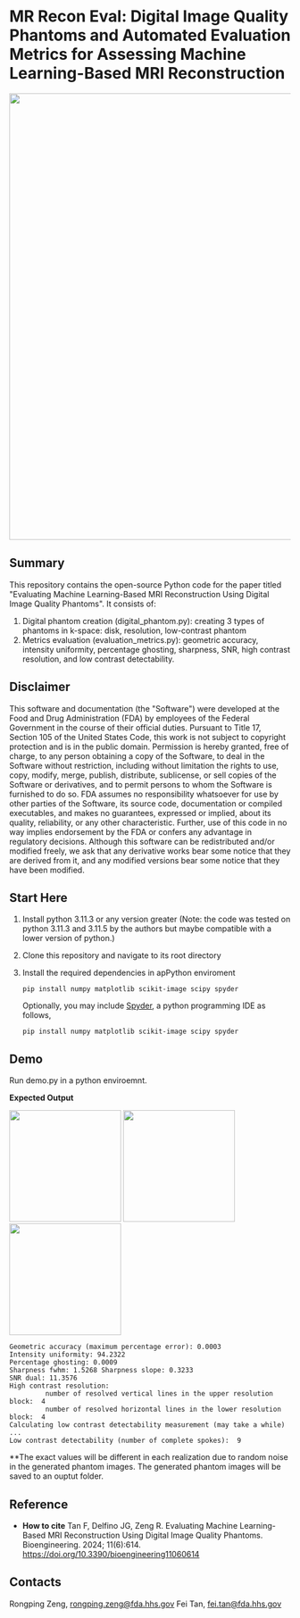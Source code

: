 # MR Recon Eval: Digital Image Quality Phantoms and Automated Evaluation Metrics for Assessing Machine Learning-Based MRI Reconstruction


<img src="https://github.com/DIDSR/mr-recon-eval-core/assets/37195678/e8eedb5d-75b4-4b70-991c-c71e2af018e1" width="800">

## Summary
This repository contains the open-source Python code for the paper titled "Evaluating Machine Learning-Based MRI Reconstruction Using Digital Image Quality Phantoms". It consists of:

1. Digital phantom creation (digital_phantom.py): creating 3 types of phantoms in k-space: disk, resolution, low-contrast phantom
2. Metrics evaluation (evaluation_metrics.py): geometric accuracy, intensity uniformity, percentage ghosting, sharpness, SNR, high contrast resolution, and low contrast detectability.



Disclaimer
----------

This software and documentation (the "Software") were developed at the Food and Drug Administration (FDA) by employees of the Federal Government in the course of their official duties. Pursuant to Title 17, Section 105 of the United States Code, this work is not subject to copyright protection and is in the public domain. Permission is hereby granted, free of charge, to any person obtaining a copy of the Software, to deal in the Software without restriction, including without limitation the rights to use, copy, modify, merge, publish, distribute, sublicense, or sell copies of the Software or derivatives, and to permit persons to whom the Software is furnished to do so. FDA assumes no responsibility whatsoever for use by other parties of the Software, its source code, documentation or compiled executables, and makes no guarantees, expressed or implied, about its quality, reliability, or any other characteristic. Further, use of this code in no way implies endorsement by the FDA or confers any advantage in regulatory decisions. Although this software can be redistributed and/or modified freely, we ask that any derivative works bear some notice that they are derived from it, and any modified versions bear some notice that they have been modified.

## Start Here

1. Install python 3.11.3 or any version greater (Note: the code was tested on python 3.11.3 and 3.11.5 by the authors but maybe compatible with a lower version of python.)

2. Clone this repository and navigate to its root directory

3. Install the required dependencies in apPython enviroment 

   ```pip install numpy matplotlib scikit-image scipy spyder```

   Optionally, you may include [Spyder](https://en.wikipedia.org/wiki/Spyder_(software)),  a python programming IDE as follows,
   
   ```pip install numpy matplotlib scikit-image scipy spyder```


<!-- 
**if using virtual enviroment**
Create a virtual environtment named eval (or any name of your choosing) 

```python -m venv <chosen_env_name>```

Activate the environment (Ensure you replace <chosen_env_name> with your chosen venv name)

Windows: ```<chosen_env_name>\Scripts\activate```
Unix\Linux: ```source <chosen_env_name>/bin/activate```

Install the required dependencies 

```pip install numpy matplotlib scikit-image scipy spyder```

To deactivate

```deactivate```

**If using Anaconda**

Create conda environment

```conda create -n eval python=3.11.5```

Activate conda environment

```conda activate eval```

Install dependencies

```conda install numpy matplotlib scikit-image scipy spyder``` -->


## Demo
Run demo.py in a python enviroemnt.

**Expected Output**

<img src="https://github.com/DIDSR/mr-recon-eval-core/assets/162378584/385842cf-2eca-46ea-ab8e-a1b7eebf3bbc" width="200">
<img src="https://github.com/DIDSR/mr-recon-eval-core/assets/162378584/82f16b3e-b37e-45fa-abd6-c01b010c04a4" width="200">
<img src="https://github.com/DIDSR/mr-recon-eval-core/assets/162378584/58300a3b-b9f5-4450-9fc6-e9755edd3490" width="200">

```
Geometric accuracy (maximum percentage error): 0.0003
Intensity uniformity: 94.2322
Percentage ghosting: 0.0009
Sharpness fwhm: 1.5268 Sharpness slope: 0.3233
SNR dual: 11.3576
High contrast resolution:
         number of resolved vertical lines in the upper resolution block:  4
         number of resolved horizontal lines in the lower resolution block:  4
Calculating low contrast detectability measurement (may take a while) ...
Low contrast detectability (number of complete spokes):  9
```

**The exact values will be different in each realization due to random noise in the generated phantom images. The generated phantom images will be saved to an ouptut folder.

## Reference

- **How to cite** 
   Tan F, Delfino JG, Zeng R. Evaluating Machine Learning-Based MRI Reconstruction Using Digital Image Quality Phantoms. Bioengineering. 2024; 11(6):614. https://doi.org/10.3390/bioengineering11060614

## Contacts

Rongping Zeng, rongping.zeng@fda.hhs.gov
Fei Tan, fei.tan@fda.hhs.gov  
